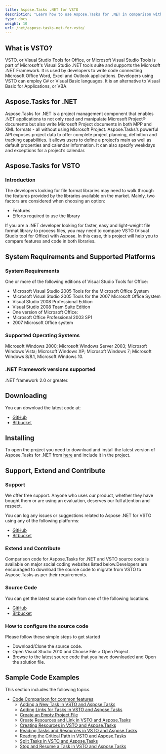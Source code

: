 ```yaml
---
title: Aspose.Tasks .NET for VSTO
description: "Learn how to use Aspose.Tasks for .NET in comparison with Visual Studio Tools for Office."
type: docs
weight: 10
url: /net/aspose-tasks-net-for-vsto/
---
```


## **What is VSTO?**
VSTO, or Visual Studio Tools for Office, or Microsoft Visual Studio Tools is part of Microsoft's Visual Studio .NET tools suite and supports the Microsoft .NET Framework. It is used by developers to write code connecting Microsoft Office Word, Excel and Outlook applications. Developers using VSTO can employ C# or Visual Basic languages. It is an alternative to Visual Basic for Applications, or VBA.

## **Aspose.Tasks for .NET**
Aspose.Tasks for .NET is a project management component that enables .NET applications to not only read and manipulate Microsoft Project® documents but also write Microsoft Project documents in both MPP and XML formats - all without using Microsoft Project.
Aspose.Tasks’s powerful API exposes project data to offer complete project planning, definition and tracking capabilities. It allows users to define a project’s main as well as default properties and calendar information. It can also specify weekdays and exceptions for a project’s calendar.

## **Aspose.Tasks for VSTO**
### **Introduction**
The developers looking for file format libraries may need to walk through the features provided by the libraries available on the market. Mainly, two factors are considered when choosing an option:

- Features
- Efforts required to use the library

If you are a .NET developer looking for faster, easy and light-weight file format library to process files, you may need to compare VSTO (Visual Studio tool for Office) with Aspose. In this case, this project will help you to compare features and code in both libraries.

## **System Requirements and Supported Platforms**

### **System Requirements**
One or more of the following editions of Visual Studio Tools for Office:

- Microsoft Visual Studio 2005 Tools for the Microsoft Office System
- Microsoft Visual Studio 2005 Tools for the 2007 Microsoft Office System
- Visual Studio 2008 Professional Edition
- Visual Studio 2008 Team Suite Edition
- One version of Microsoft Office:
- Microsoft Office Professional 2003 SP1
- 2007 Microsoft Office system

### **Supported Operating Systems**
Microsoft Windows 2000; Microsoft Windows Server 2003; Microsoft Windows Vista; Microsoft Windows XP; Microsoft Windows 7; Microsoft Windows 8/8.1, Microsoft Windows 10.

### **.NET Framework versions supported**
.NET framework 2.0 or greater.

## **Downloading**
You can download the latest code at:

- [GitHub](https://github.com/asposemarketplace/Aspose_for_VSTO/releases)
- [Bitbucket](https://bitbucket.org/asposemarketplace/aspose-for-vsto/downloads/)

## **Installing**
To open the project you need to download and install the latest version of Aspose.Tasks for .NET from [here](https://products.aspose.com/tasks/net) and include it in the project.

## **Support, Extend and Contribute**
### **Support**
We offer free support. Anyone who uses our product, whether they have bought them or are using an evaluation, deserves our full attention and respect.

You can log any issues or suggestions related to Aspose .NET for VSTO using any of the following platforms:

- [GitHub](https://github.com/asposemarketplace/Aspose_for_VSTO)
- [Bitbucket](https://bitbucket.org/asposemarketplace/aspose-for-vsto/src/master/)

### **Extend and Contribute**
Comparison code for Aspose.Tasks for .NET and VSTO source code is available on major social coding websites listed below.Developers are encouraged to download the source code to migrate from VSTO to Aspose.Tasks as per their requirements.

### **Source Code**
You can get the latest source code from one of the following locations.

- [GitHub](https://github.com/asposemarketplace/Aspose_for_VSTO)
- [Bitbucket](https://bitbucket.org/asposemarketplace/aspose-for-vsto/src/master/)

### **How to configure the source code**
Please follow these simple steps to get started

- Download/Clone the source code.
- Open Visual Studio 2010 and Choose File > Open Project.
- Browse to the latest source code that you have downloaded and Open the solution file.

## **Sample Code Examples**
This section includes the following topics

- [Code Comparison for common features](/tasks/net/code-comparison-for-common-features/)
  - [Adding a New Task in VSTO and Aspose.Tasks](/tasks/net/adding-a-new-task-in-vsto-and-aspose-tasks/)
  - [Adding Links for Tasks in VSTO and Aspose.Tasks](/tasks/net/adding-links-for-tasks-in-vsto-and-aspose-tasks/)
  - [Create an Empty Project File](/tasks/net/create-an-empty-project-file/)
  - [Create Resources and Link in VSTO and Aspose.Tasks](/tasks/net/create-resources-and-link-in-vsto-and-aspose-tasks/)
  - [Creating Resources in VSTO and Aspose.Tasks](/tasks/net/creating-resources-in-vsto-and-aspose-tasks/)
  - [Reading Tasks and Resources in VSTO and Aspose.Tasks](/tasks/net/reading-tasks-and-resources-in-vsto-and-aspose-tasks/)
  - [Reading the Critical Path in VSTO and Aspose.Tasks](/tasks/net/reading-the-critical-path-in-vsto-and-aspose-tasks/)
  - [Split Tasks in VSTO and Aspose.Tasks](/tasks/net/split-tasks-in-vsto-and-aspose-tasks/)
  - [Stop and Resume a Task in VSTO and Aspose.Tasks](/tasks/net/stop-and-resume-a-task-in-vsto-and-aspose-tasks/)
